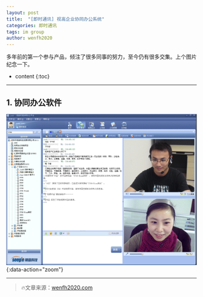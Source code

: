 ```yaml
---
layout: post
title:  "[即时通讯] 视高企业协同办公系统"
categories: 即时通讯
tags: im group
author: wenfh2020
--- 
```


多年前的第一个参与产品，倾注了很多同事的努力，至今仍有很多交集。上个图片纪念一下。



* content
{:toc}

---

## 1. 协同办公软件

![协同办公软件](/images/2020-06-03-11-16-39.png){:data-action="zoom"}

---

> 🔥文章来源：[wenfh2020.com](https://wenfh2020.com/2019/11/14/im-group-msg-mgr/)